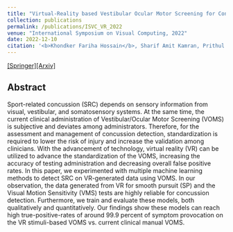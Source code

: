 ```yaml
---
title: "Virtual-Reality based Vestibular Ocular Motor Screening for Concussion Detection using Machine-Learning"
collection: publications
permalink: /publications/ISVC_VR_2022
venue: "International Symposium on Visual Computing, 2022"
date: 2022-12-10
citation: '<b>Khondker Fariha Hossain</b>, Sharif Amit Kamran, Prithul Sarker, Philip Pavilionis, Isayas Adhanom, Nicholas Murray, Alireza Tavakkoli'
---
```

[[Springer]](https://link.springer.com/chapter/10.1007/978-3-031-20716-7_18)[[Arxiv]](https://arxiv.org/abs/2210.06670)

## Abstract
Sport-related concussion (SRC) depends on sensory information from visual, vestibular, and somatosensory systems. At the same time, the current clinical administration of Vestibular/Ocular Motor Screening (VOMS) is subjective and deviates among administrators. Therefore, for the assessment and management of concussion detection, standardization is required to lower the risk of injury and increase the validation among clinicians. With the advancement of technology, virtual reality (VR) can be utilized to advance the standardization of the VOMS, increasing the accuracy of testing administration and decreasing overall false positive rates. In this paper, we experimented with multiple machine learning methods to detect SRC on VR-generated data using VOMS. In our observation, the data generated from VR for smooth pursuit (SP) and the Visual Motion Sensitivity (VMS) tests are highly reliable for concussion detection. Furthermore, we train and evaluate these models, both qualitatively and quantitatively. Our findings show these models can reach high true-positive-rates of around 99.9 percent of symptom provocation on the VR stimuli-based VOMS vs. current clinical manual VOMS.
